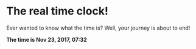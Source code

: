 # The real time clock!

Ever wanted to know what the time is? Well, your journey is about to end!

**The time is Nov 23, 2017, 07:32**